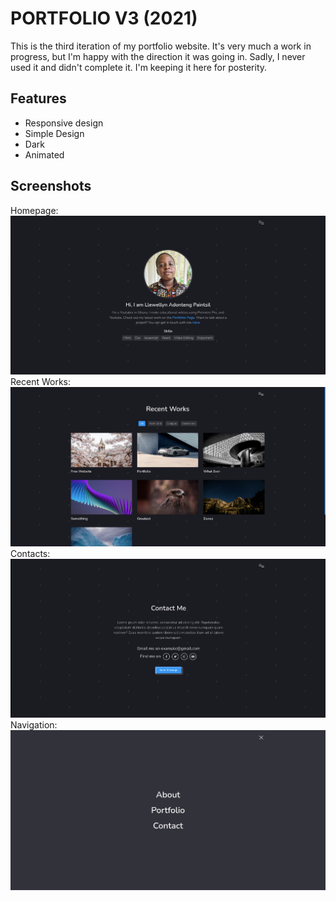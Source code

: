# PORTFOLIO V3 (2021)

This is the third iteration of my portfolio website. It's very much a work in progress, but I'm happy with the direction it was going in. Sadly, I never used it and didn't complete it. I'm keeping it here for posterity.

## Features

- Responsive design
- Simple Design
- Dark
- Animated

## Screenshots

Homepage:
![Screenshot 1](/img/homepage-about.png)
Recent Works:
![Screenshot 2](/img/recent-works.png)
Contacts:
![Screenshot 3](/img/contacts.png)
Navigation:
![Screenshot 4](/img/navigation.png)
